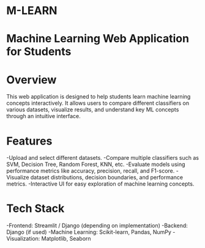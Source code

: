 # M-LEARN
# Machine Learning Web Application for Students

 # Overview

This web application is designed to help students learn machine learning concepts interactively. It allows users to compare different classifiers on various datasets, visualize results, and understand key ML concepts through an intuitive interface.

# Features

-Upload and select different datasets.
-Compare multiple classifiers such as SVM, Decision Tree, Random Forest, KNN, etc.
-Evaluate models using performance metrics like accuracy, precision, recall, and F1-score.
-Visualize dataset distributions, decision boundaries, and performance metrics.
-Interactive UI for easy exploration of machine learning concepts.
# Tech Stack

-Frontend: Streamlit / Django (depending on implementation)
-Backend: Django (if used)
-Machine Learning: Scikit-learn, Pandas, NumPy
-Visualization: Matplotlib, Seaborn
